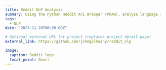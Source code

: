 ```yaml
---
title: Reddit NLP Analysis
summary: Using the Python Reddit API Wrapper (PRAW), analyze language in different forums and create classification model.
tags:
  - NLP
date: "2023-11-20T00:00:00Z"

# Optional external URL for project (replaces project detail page).
external_link: https://github.com/johngilheany/reddit_nlp

image:
  caption: Reddit logo
  focal_point: Smart
---
```

